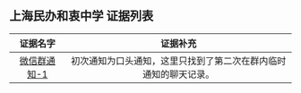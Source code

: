 上海民办和衷中学 证据列表
---
|证据名字|证据补充|
|:---:|:---:|
|[微信群通知-1](https://raw.githubusercontent.com/No694/Fuck694/main/blacklist/shmbhzzx/42bb26f48f9eaa08155e805ce45f5cd.jpg)|初次通知为口头通知，这里只找到了第二次在群内临时通知的聊天记录。|

